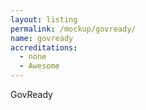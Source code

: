 ```yaml
---
layout: listing
permalink: /mockup/govready/
name: govready
accreditations:
  - none
  - Awesome
---
```



GovReady
